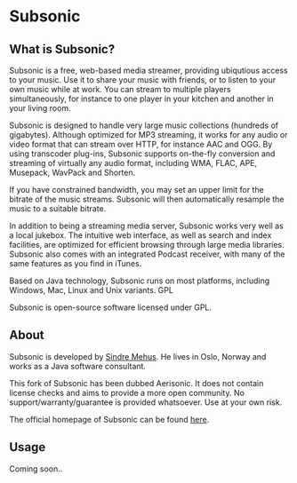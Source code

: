 <!--
# README.md
-->
Subsonic
========

What is Subsonic?
-----------------

Subsonic is a free, web-based media streamer, providing ubiqutious access to your music. Use it to share your music with friends, or to listen to your own music while at work. You can stream to multiple players simultaneously, for instance to one player in your kitchen and another in your living room.

Subsonic is designed to handle very large music collections (hundreds of gigabytes). Although optimized for MP3 streaming, it works for any audio or video format that can stream over HTTP, for instance AAC and OGG. By using transcoder plug-ins, Subsonic supports on-the-fly conversion and streaming of virtually any audio format, including WMA, FLAC, APE, Musepack, WavPack and Shorten.

If you have constrained bandwidth, you may set an upper limit for the bitrate of the music streams. Subsonic will then automatically resample the music to a suitable bitrate.

In addition to being a streaming media server, Subsonic works very well as a local jukebox. The intuitive web interface, as well as search and index facilities, are optimized for efficient browsing through large media libraries. Subsonic also comes with an integrated Podcast receiver, with many of the same features as you find in iTunes.

Based on Java technology, Subsonic runs on most platforms, including Windows, Mac, Linux and Unix variants.
GPL

Subsonic is open-source software licensed under GPL. 

About
-----

Subsonic is developed by [Sindre Mehus](mailto:sindre@activeobjects.no). He lives in Oslo, Norway and works as a Java software consultant.

This fork of Subsonic has been dubbed Aerisonic. It does not contain license checks and aims to provide a more open community. No support/warranty/guarantee is provided whatsoever. Use at your own risk.

The official homepage of Subsonic can be found [here](http://www.subsonic.org/).

Usage
-----

Coming soon..

